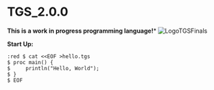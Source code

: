 # TGS_2.0.0
**This is a work in progress programming language!***
![LogoTGSFinals](https://user-images.githubusercontent.com/112824573/200091920-1dc38a95-6890-4e29-ae6b-67672740e8a1.jpg)

**Start Up:**
```
:red $ cat <<EOF >hello.tgs
$ proc main() {
$     println("Hello, World");
$ }
$ EOF
```
